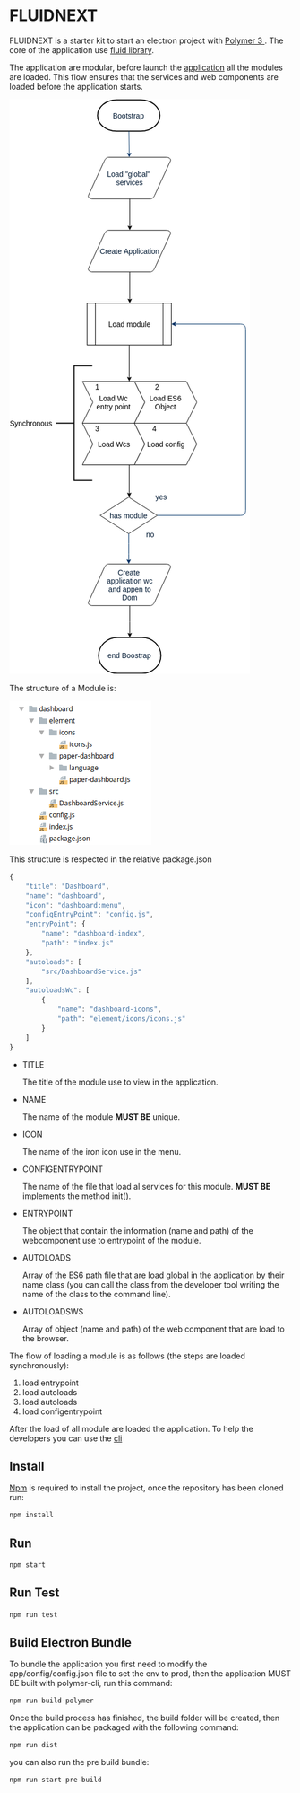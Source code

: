 # FLUIDNEXT

FLUIDNEXT is a starter kit to start an electron project with [Polymer 3 ](https://polymer-library.polymer-project.org/3.0/docs/devguide/feature-overview).
The core of the application use [fluid library](https://github.com/fluidnext/library).

The application are modular, before launch the [application](https://github.com/fluidnext/electron-polymer/blob/master/app/elements/layout/application-layout.js) 
all the modules are loaded. This flow ensures that the services and web components are loaded before the application starts.

![application life cicle](https://raw.githubusercontent.com/fluidnext/electron-polymer/master/doc/image/life-cicle.png)

The structure of a Module is:

![module structure](https://raw.githubusercontent.com/fluidnext/electron-polymer/master/doc/image/module-strucure.png)

This structure is respected in the relative package.json

```javascript
{
    "title": "Dashboard",
    "name": "dashboard",
    "icon": "dashboard:menu",
    "configEntryPoint": "config.js",
    "entryPoint": {
        "name": "dashboard-index",
        "path": "index.js"
    },
    "autoloads": [
        "src/DashboardService.js"
    ],
    "autoloadsWc": [
        {
            "name": "dashboard-icons",
            "path": "element/icons/icons.js"
        }
    ]
}

```

- TITLE

    The title of the module use to view in the application.

- NAME

    The name of the module  **MUST BE** unique.

- ICON

    The name of the iron icon use in the menu.

- CONFIGENTRYPOINT

    The name of the file that load al services for this module.  **MUST BE** implements the method init().

- ENTRYPOINT

    The object that contain the information (name and path) of the webcomponent use to entrypoint of the module.

- AUTOLOADS

    Array of the ES6 path file that are load global in the application by their name class (you can call the class from the developer tool writing the name of the class to the command line).

- AUTOLOADSWS

    Array of object (name and path) of the web component that are load to the browser.

The flow of loading a module is as follows (the steps are loaded synchronously):

1. load entrypoint
2. load autoloads
3. load autoloads
3. load configentrypoint

After the load of all module are loaded the application. To help the developers you can use the [cli](https://github.com/fluidnext/electron-polymer-cli)

## Install

[Npm](https://www.npmjs.com/get-npm) is required to install the project, once the repository has been cloned run:
```bash
npm install
```

## Run
```bash
npm start
```

## Run Test
```bash
npm run test
```

## Build Electron Bundle
To bundle the application you first need to modify the app/config/config.json file to set the env to prod, then the application MUST BE built with polymer-cli, run this command:
```bash
npm run build-polymer
```

Once the build process has finished, the build folder will be created, then the application can be packaged with the following command:

```bash
npm run dist
```

you can also run the pre build bundle:

```bash
npm run start-pre-build
```
